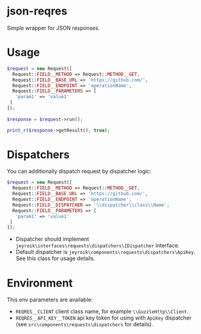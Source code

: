 # json-reqres

Simple wrapper for JSON responses.

# Usage

```php
$request = new Request([
  Request::FIELD__METHOD => Request::METHOD__GET,
  Request::FIELD__BASE_URL => 'https://github.com/',
  Request::FIELD__ENDPOINT => 'operationName',
  Request::FIELD__PARAMETERS => [
   'param1' => 'value1'
 ]
]);
 
$response = $request->run();

print_r($response->getResult(), true);
```

# Dispatchers

You can additionally dispatch request by dispatcher logic:

```php
$request = new Request([
  Request::FIELD__METHOD => Request::METHOD__GET,
  Request::FIELD__BASE_URL => 'https://github.com/',
  Request::FIELD__ENDPOINT => 'operationName',
  Request::FIELD__DISPATCHER => '\\dispatcher\\class\\Name',
  Request::FIELD__PARAMETERS => [
   'param1' => 'value1'
 ]
]);
```

- Dispatcher should implement `jeyroik\interfaces\requests\dispatchers\IDispatcher` interface.
- Default dispatcher is `jeyroik\components\requests\dispatchers\ApiKey`. See this class for usage details.

# Environment

This env parameters are available:

- `REQRES__CLIENT` client class name, for example `\\GuzzleHttp\\Client`.
- `REQRES__API_KEY__TOKEN` api key token for using with `ApiKey` dispatcher (see `src\components\requests\dispatchers` for details).